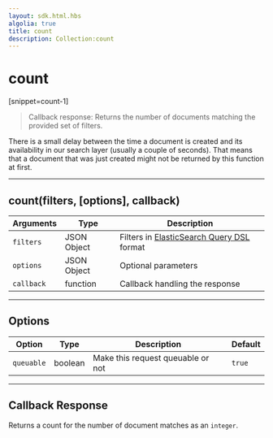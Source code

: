 ```yaml
---
layout: sdk.html.hbs
algolia: true
title: count
description: Collection:count
---
```

  

# count
[snippet=count-1]
> Callback response:
Returns the number of documents matching the provided set of filters.

<aside class="notice">
There is a small delay between the time a document is created and its availability in our search layer (usually a couple of seconds). That means that a document that was just created might not be returned by this function at first.
</aside>

---

## count(filters, [options], callback)

| Arguments | Type | Description |
|---------------|---------|----------------------------------------|
| ``filters`` | JSON Object | Filters in [ElasticSearch Query DSL](https://www.elastic.co/guide/en/elasticsearch/reference/5.x/query-dsl.html) format |
| ``options`` | JSON Object | Optional parameters |
| ``callback`` | function | Callback handling the response |

---

## Options

| Option | Type | Description | Default |
|---------------|---------|----------------------------------------|---------|
| ``queuable`` | boolean | Make this request queuable or not  | ``true`` |

---

## Callback Response

Returns a count for the number of document matches as an ``integer``.
